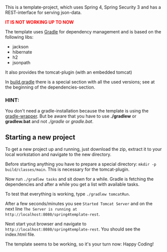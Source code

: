 This is a template-project, which uses Spring 4, Spring Security 3 and has a REST-interface for serving json-data.


<span style="color:red;font-weight:bold;">  IT IS NOT WORKING UP TO NOW  </span>


The template uses [Gradle](http://gradle.org) for dependency management and is based on the following libs:

* jackson
* hibernate
* h2
* jsonpath

It also provides the tomcat-plugin (with an embedded tomcat)

In [build.gradle](build.gradle) there is a special section with all the used versions; see at the beginning of the dependencies-section.

### HINT:
You don't need a gradle-installation because the template is using the [gradle-wrapper](http://www.gradle.org/docs/current/userguide/userguide_single.html#gradle_wrapper). But be aware that you have to use **./gradlew** or **gradlew.bat** and not *./gradle* or *gradle.bat*. 


Starting a new project
--------------------------
To get a new project up and running, just download the zip, extract it to your local workstation and navigate to the new directory.

Before starting anything you have to prepare a special directory: ```mkdir -p build/classes/main```. This is necessary for the tomcat-plugin.

Now run ```./gradlew tasks``` and sit down for a while. Gradle is fetching the dependencies and after a while you get a list with available tasks.

To test that everything is working, type ```./gradlew tomcatRun```.

After a few seconds/minutes you see ```Started Tomcat Server``` and on the next line ```The Server is running at http://localhost:8080/spring4template-rest```.

Next start yout browser and navigate to ```http://localhost:8080/spring4template-rest```. You should see the index.html file.

The template seems to be working, so it's your turn now: Happy Coding!
